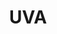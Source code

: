 ---
title: UVA
crosslinks:
- place
- Charlottesville
- firstdayontheinternet
- creepy
- xkcd
- antisemitism
- VirginiaPolitics
---